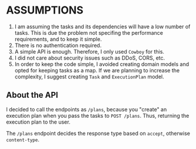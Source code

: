 # ASSUMPTIONS

1. I am assuming the tasks and its dependencies will have a low number of tasks. This is due the problem not specifing the performance requirements, and to keep it simple.
2. There is no authentication required.
3. A simple API is enough. Therefore, I only used `Cowboy` for this.
4. I did not care about security issues such as DDoS, CORS, etc.
5. In order to keep the code simple, I avoided creating domain models and opted for keeping tasks as a map. If we are planning to increase the complexity, I suggest creating `Task` and `ExecutionPlan` model.


## About the API

I decided to call the endpoints as `/plans`, because you "create" an execution plan when you pass the tasks to `POST /plans`. Thus, returning the execution plan to the user.

The `/plans` endpoint decides the response type based on `accept`, otherwise `content-type`.
